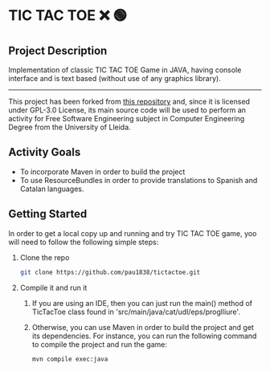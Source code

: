 # TIC TAC TOE ❌ 🟢
## Project Description
Implementation of classic TIC TAC TOE Game in JAVA, having console interface and is text based (without use of any graphics library).<br>
<hr>

This project has been forked from [this repository](https://github.com/mohitwildbeast/tictactoe) and, since it is licensed under GPL-3.0 License, its main source code will be used to perform an activity for Free Software Engineering subject in Computer Engineering Degree from the University of Lleida.
## Activity Goals
* To incorporate Maven in order to build the project
* To use ResourceBundles in order to provide translations to Spanish and Catalan languages.

## Getting Started 
In order to get a local copy up and running and try TIC TAC TOE game, yoo will need to follow the following simple steps:
1. Clone the repo

    ```sh
    git clone https://github.com/pau1838/tictactoe.git
    ```
  
2. Compile it and run it
    1. If you are using an IDE, then you can just run the main() method of TicTacToe class found in 'src/main/java/cat/udl/eps/proglliure'.
    2. Otherwise, you can use Maven in order to build the project and get its dependencies. For instance, you can run the following command to compile the project and run the game:
       
       ```sh
       mvn compile exec:java
       ```
